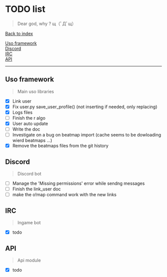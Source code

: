 
# TODO list

> Dear god, why ? щ（ﾟДﾟщ）

[Back to index](index.md)

[Uso framework](#uso-framework)  
[Discord](#discord)  
[IRC](#irc)  
[API](#api)  

-----------

## Uso framework ##

> Main uso libraries

- [x] Link user
- [x] Fix user.py save_user_profile() (not inserting if needed, only replacing)
- [x] Logs files
- [ ] Finish the r algo
- [x] User auto update
- [ ] Write the doc
- [ ] Investigate on a bug on beatmap import (cache seems to be dowloading wierd beatmaps ...)
- [x] Remove the beatmaps files from the git history

## Discord ##

> Discord bot

- [ ] Manage the 'Missing permissions' error while sendng messages
- [ ] Finish the link_user doc
- [ ] make the o!map command work with the new links

## IRC ##

> Ingame bot

- [x] todo

## API ##

> Api module

- [x] todo
